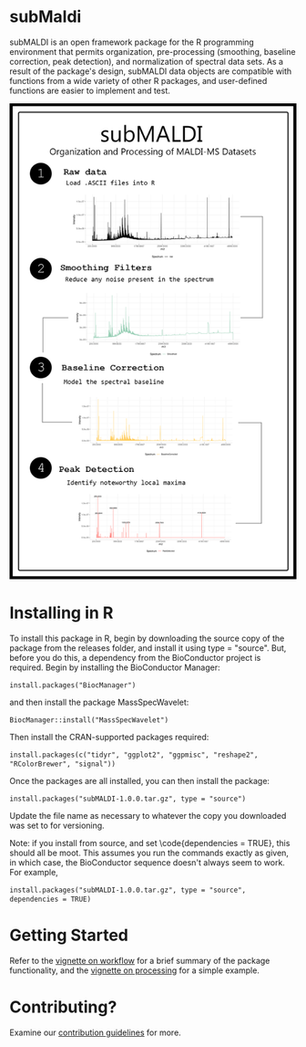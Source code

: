 # subMaldi

subMALDI is an open framework package for the R programming environment that permits organization,  pre-processing (smoothing, baseline correction, peak detection), and normalization of spectral data sets. As a result of the package's design, subMALDI data objects are compatible with functions from a wide variety of other R packages, and user-defined functions are easier to implement and test.

<center><img src="subMALDIprocessing.png" width="650"></center>

# Installing in R

To install this package in R, begin by downloading the source copy of the package from the releases folder, and 
install it using type = "source". But, before you do this, a dependency from the BioConductor project is required. 
Begin by installing the BioConductor Manager:

    install.packages("BiocManager")
    
and then install the package MassSpecWavelet:

    BiocManager::install("MassSpecWavelet")
    
Then install the CRAN-supported packages required:

    install.packages(c("tidyr", "ggplot2", "ggpmisc", "reshape2", "RColorBrewer", "signal"))
    
Once the packages are all installed, you can then install the package:

    install.packages("subMALDI-1.0.0.tar.gz", type = "source")
   
Update the file name as necessary to whatever the copy you downloaded was set to for versioning.

Note: if you install from source, and set \code{dependencies = TRUE}, this should all be moot. This
assumes you run the commands exactly as given, in which case, the BioConductor sequence doesn't always
seem to work. For example,

    install.packages("subMALDI-1.0.0.tar.gz", type = "source", dependencies = TRUE)

# Getting Started

Refer to the [vignette on workflow](docs/articles/subMALDI_workflow.html)
for a brief summary of the package functionality, and the 
[vignette on processing](docs/articles/subMALDIprocessing.html) for a simple example.

# Contributing?

Examine our [contribution guidelines](Contributing.md) for more.
